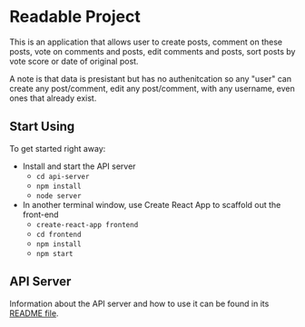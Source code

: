 # Readable Project

This is an application that allows user to create posts, comment on these posts, vote on comments and posts, edit comments and posts, sort posts by vote score or date of original post.

A note is that data is presistant but has no authenitcation so any "user" can create any post/comment, edit any post/comment, with any username, even ones that already exist.

## Start Using

To get started right away:

* Install and start the API server
    - `cd api-server`
    - `npm install`
    - `node server`
* In another terminal window, use Create React App to scaffold out the front-end
    - `create-react-app frontend`
    - `cd frontend`
    - `npm install`
    - `npm start`

## API Server

Information about the API server and how to use it can be found in its [README file](api-server/README.md).
